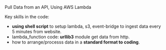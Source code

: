 Pull Data from an API, Using AWS Lambda


Key skills in the code:
* **using shell script** to setup lambda, s3, event-bridge to ingest data every 5 minutes from website.
* lambda_function code: **urllib3** module get data from http.
* how to arrange/processs data in a **standard format to coding**.

